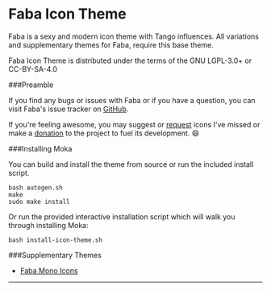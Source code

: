 Faba Icon Theme
===============

Faba is a sexy and modern icon theme with Tango influences. All variations and supplementary themes for Faba, require this base theme.

Faba Icon Theme is distributed under the terms of the GNU LGPL-3.0+ or CC-BY-SA-4.0

###Preamble

If you find any bugs or issues with Faba or if you have a question, you can visit Faba's issue tracker on [GitHub](https://github.com/moka-project/faba-icon-theme/issues).

If you're feeling awesome, you may suggest or [request](http://snwh.org/moka/requests) icons I've missed or make a [donation](http://www.snwh.org/moka/donate/ "Donate") to the project to fuel its development. :smile:

###Installing Moka

You can build and install the theme from source or run the included install script.

	bash autogen.sh
	make
	sudo make install

Or run the provided interactive installation script which will walk you through installing Moka:

	bash install-icon-theme.sh

###Supplementary Themes 

 * [Faba Mono Icons](https://github.com/moka-project/faba-mono-icons)


-----------